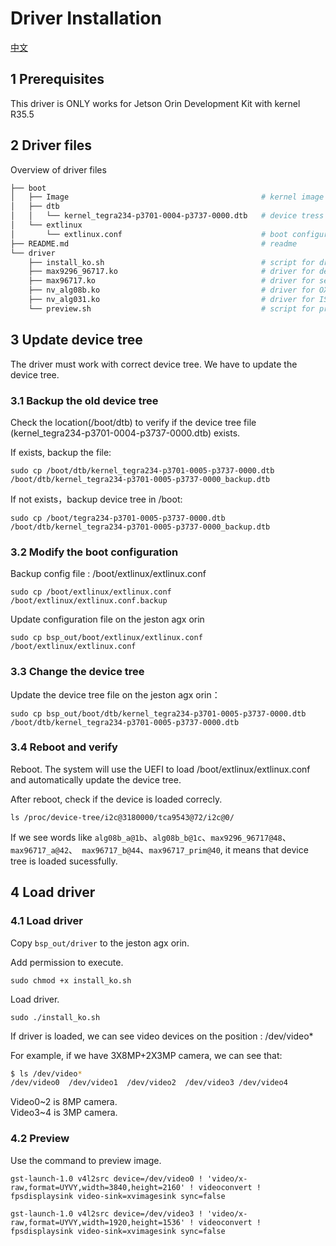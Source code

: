 # Driver Installation
[中文](./README_CN.md)

## 1 Prerequisites

This driver is ONLY works for Jetson Orin Development Kit with kernel R35.5

## 2 Driver files

Overview of driver files

``` bash
├── boot
│   ├── Image                                           # kernel image
│   ├── dtb
│   │   └── kernel_tegra234-p3701-0004-p3737-0000.dtb   # device tress
│   └── extlinux
│       └── extlinux.conf                               # boot configuration
├── README.md                                           # readme
└── driver
    ├── install_ko.sh                                   # script for driver installation 
    ├── max9296_96717.ko                                # driver for deserdes
    ├── max96717.ko                                     # driver for serdes
    ├── nv_alg08b.ko                                    # driver for OX08B sensor
    ├── nv_alg031.ko                                    # driver for ISX031 sensor
    └── preview.sh                                      # script for preview
```

## 3 Update device tree

The driver must work with correct device tree. We have to update the device tree.  

### 3.1 Backup the old device tree

Check the location(/boot/dtb) to verify if the device tree file (kernel_tegra234-p3701-0004-p3737-0000.dtb) exists.  

If exists, backup the file:  

` sudo cp /boot/dtb/kernel_tegra234-p3701-0005-p3737-0000.dtb /boot/dtb/kernel_tegra234-p3701-0005-p3737-0000_backup.dtb  `

If not exists，backup device tree in /boot:  

` sudo cp /boot/tegra234-p3701-0005-p3737-0000.dtb /boot/dtb/kernel_tegra234-p3701-0005-p3737-0000_backup.dtb  `

### 3.2 Modify the boot configuration

Backup config file : /boot/extlinux/extlinux.conf  

` sudo cp /boot/extlinux/extlinux.conf /boot/extlinux/extlinux.conf.backup `

Update configuration file on the jeston agx orin   

` sudo cp bsp_out/boot/extlinux/extlinux.conf  /boot/extlinux/extlinux.conf `

### 3.3 Change the device tree

Update the device tree file on the jeston agx orin：

` sudo cp bsp_out/boot/dtb/kernel_tegra234-p3701-0005-p3737-0000.dtb /boot/dtb/kernel_tegra234-p3701-0005-p3737-0000.dtb `

### 3.4 Reboot and verify

Reboot. The system will use the UEFI to load /boot/extlinux/extlinux.conf and automatically update the device tree.   

After reboot, check if the device is loaded correcly.  

` ls /proc/device-tree/i2c@3180000/tca9543@72/i2c@0/ `

If we see words like `alg08b_a@1b`、`alg08b_b@1c`、`max9296_96717@48`、`max96717_a@42`、` max96717_b@44`、`max96717_prim@40`, it means that device tree is loaded sucessfully.  

## 4 Load driver

### 4.1 Load driver

Copy ` bsp_out/driver ` to the jeston agx orin.  

Add permission to execute.   

` sudo chmod +x install_ko.sh `

Load driver.  

` sudo ./install_ko.sh `

If driver is loaded, we can see video devices on the position : /dev/video*

For example, if we have 3X8MP+2X3MP camera, we can see that:  

``` bash
$ ls /dev/video*
/dev/video0  /dev/video1  /dev/video2  /dev/video3 /dev/video4
```
Video0~2 is 8MP camera.  
Video3~4 is 3MP camera.  

### 4.2 Preview

Use the command to preview image.  

` gst-launch-1.0 v4l2src device=/dev/video0 ! 'video/x-raw,format=UYVY,width=3840,height=2160' ! videoconvert ! fpsdisplaysink video-sink=xvimagesink sync=false `


` gst-launch-1.0 v4l2src device=/dev/video3 ! 'video/x-raw,format=UYVY,width=1920,height=1536' ! videoconvert ! fpsdisplaysink video-sink=xvimagesink sync=false  `

